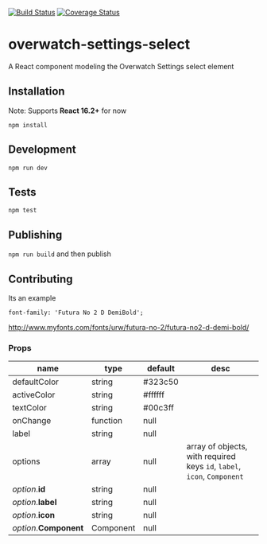 [![Build Status](https://travis-ci.org/likethemammal/overwatch-settings-select.svg?branch=master)](https://travis-ci.org/likethemammal/overwatch-settings-select)
[![Coverage Status](https://coveralls.io/repos/github/likethemammal/overwatch-settings-select/badge.svg?branch=master)](https://coveralls.io/github/likethemammal/overwatch-settings-select?branch=master)

overwatch-settings-select
=========

A React component modeling the Overwatch Settings select element


## Installation

Note: Supports **React 16.2+** for now

  `npm install`

## Development

  `npm run dev`

## Tests

  `npm test`

## Publishing

  `npm run build` and then publish

## Contributing

Its an example

    font-family: 'Futura No 2 D DemiBold';

http://www.myfonts.com/fonts/urw/futura-no-2/futura-no2-d-demi-bold/


### Props

| name        | type           | default  | desc 
--- | --- | --- | --- |
| defaultColor | string | #323c50 |  |
| activeColor | string | #ffffff |  |
| textColor | string | #00c3ff |  |
| onChange | function | null |  |
| label | string | null |  |
| options | array | null | array of objects, with required keys `id`, `label`, `icon`, `Component` |
| *option*.**id** | string | null |  |
| *option*.**label** | string | null |  |
| *option*.**icon** | string | null |  |
| *option*.**Component** | Component | null |  |
